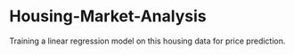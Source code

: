 # Housing-Market-Analysis
Training a linear regression model on this housing data for price prediction.
